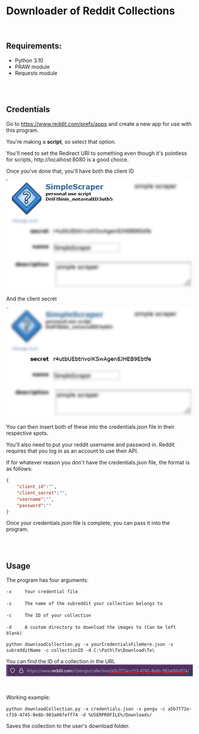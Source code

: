 # Downloader of Reddit Collections

<br/>


## Requirements:
- Python 3.10
- PRAW module
- Requests module

<br />
<br/>

## Credentials
Go to https://www.reddit.com/prefs/apps and create a new app for use with this program. 

You're making a **script**, so select that option.

You'll need to set the Redirect URI to something even though it's pointless for scripts, http://localhost:8080 is a good choice.

Once you've done that, you'll have both the client ID

![Client ID](/images/clientID.png)

And the client secret

![Client Secret](/images/clientSecret.png)

You can then insert both of these into the credentials.json file in their respective spots.

You'll also need to put your reddit username and password in. Reddit requires that you log in as an account to use their API.

If for whatever reason you don't have the credentials.json file, the format is as follows:
```json
{
    "client_id":"",
    "client_secret":"",
    "username":"",
    "password":""
}

```
Once your credentials.json file is complete, you can pass it into the program.

<br />
<br/>

## Usage
The program has four arguments:

    -x     Your credential file

    -s     The name of the subreddit your collection belongs to

    -c     The ID of your collection

    -d     A custom directory to download the images to (Can be left blank)

```
python downloadCollection.py -x yourCredentialsFileHere.json -s subredditName -c collectionID -d C:\Path\To\Download\To\
```

You can find the ID of a collection in the URL
![Collection URL](/images/collectionID.png)

<br/>

Working example:
```
python downloadCollection.py -x credentials.json -s pengu -c a5b7f72e-cf19-4745-8e6b-983a06feff74 -d %USERPROFILE%/Downloads/
```
Saves the collection to the user's download folder.
